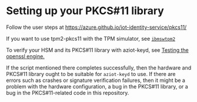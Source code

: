 # Setting up your PKCS#11 library

Follow the user steps at <https://azure.github.io/iot-identity-service/pkcs11/>

If you want to use tpm2-pkcs11 with the TPM simulator, see [`ibmswtpm2`](ibmswtpm2.md)

To verify your HSM and its PKCS#11 library with aziot-keyd, see [Testing the openssl engine.](aziot-keyd.md#testing-the-openssl-engine)

If the script mentioned there completes successfully, then the hardware and PKCS#11 library ought to be suitable for `aziot-keyd` to use. If there are errors such as crashes or signature verification failures, then it might be a problem with the hardware configuration, a bug in the PKCS#11 library, or a bug in the PKCS#11-related code in this repository.
